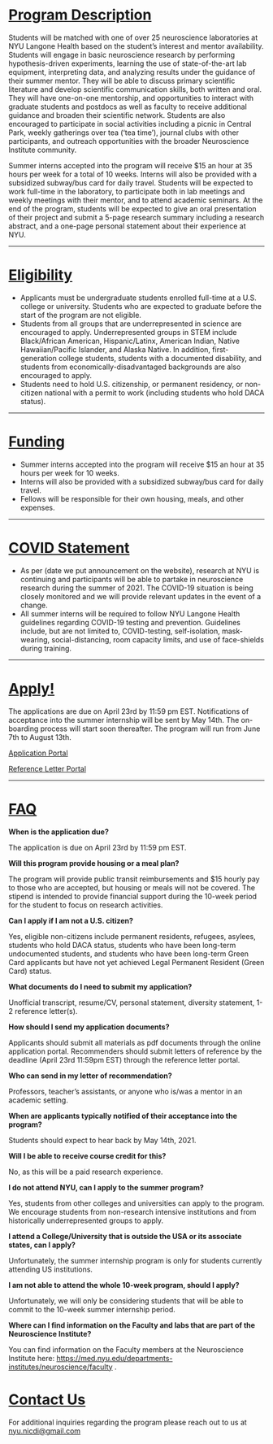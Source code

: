 
# [Program Description](#program-description)

Students will be matched with one of over 25 neuroscience laboratories at NYU Langone Health based on the student’s interest and mentor availability. Students will engage in basic neuroscience research by  performing hypothesis-driven experiments, learning the use of state-of-the-art lab equipment, interpreting data, and analyzing results under the guidance of their summer mentor. They will be able to discuss primary scientific literature and develop scientific communication skills, both written and oral. They will have one-on-one mentorship, and opportunities to interact with graduate students and postdocs as well as faculty to receive additional guidance and broaden their scientific network. Students are also encouraged to participate in social activities including a picnic in Central Park, weekly gatherings over tea (‘tea time’), journal clubs with other participants, and outreach opportunities with the broader Neuroscience Institute community. 

Summer interns accepted into the program will receive $15 an hour at 35 hours per week for a total of 10 weeks. Interns will also be provided with a subsidized subway/bus card for daily travel. Students will be expected to work full-time in the laboratory, to participate both in lab meetings and weekly meetings with their mentor, and to attend academic seminars. At the end of the program, students will be expected to give an oral presentation of their project and submit a 5-page research summary including a research abstract, and a one-page personal statement about their experience at NYU. 

* * *

# [Eligibility](#eligibility)

- Applicants must be undergraduate students enrolled full-time at a U.S. college or university. Students who are expected to graduate before the start of the program are not eligible.
- Students from all groups that are underrepresented in science are encouraged to apply. Underrepresented groups in STEM include Black/African American, Hispanic/Latinx, American Indian, Native Hawaiian/Pacific Islander, and Alaska Native. In addition, first-generation college students, students with a documented disability, and students from economically-disadvantaged backgrounds are also encouraged to apply. 
- Students need to hold U.S. citizenship, or permanent residency, or non-citizen national with a permit to work (including students who hold DACA status).

* * *

# [Funding](#funding)

- Summer interns accepted into the program will receive $15 an hour at 35 hours per week for 10 weeks.
- Interns will also be provided with a subsidized subway/bus card for daily travel. 
- Fellows will be responsible for their own housing, meals, and other expenses.

* * *

# [COVID Statement](#covid-statement)

- As per (date we put announcement on the website), research at NYU is continuing and participants will be able to partake in neuroscience research during the summer of 2021. The COVID-19 situation is being closely monitored and we will provide relevant updates in the event of a change.
- All summer interns will be required to follow NYU Langone Health guidelines regarding COVID-19 testing and prevention. Guidelines include, but are not limited to, COVID-testing, self-isolation, mask-wearing, social-distancing, room capacity limits, and use of face-shields during training. 

* * *

# [Apply!](#apply)

The applications are due on April 23rd by 11:59 pm EST. Notifications of acceptance into the summer internship will be sent by May 14th. The on-boarding process will start soon thereafter. The program will run from June 7th to August 13th. 

[Application Portal](https://nyumc.qualtrics.com/jfe/form/SV_cZml4B3qOariMN8)

[Reference Letter Portal](https://nyumc.qualtrics.com/jfe/form/SV_3LdjR0HJjNrPuOW)

* * *

# [FAQ](#faq)

**When is the application due?**

The application is due on April 23rd by 11:59 pm EST. 

**Will this program provide housing or a meal plan?**

The program will provide public transit reimbursements and $15 hourly pay to those who are accepted, but housing or meals will not be covered. The stipend is intended to provide financial support during the 10-week period for the student to focus on research activities.

**Can I apply if I am not a U.S. citizen?**

Yes, eligible non-citizens include permanent residents, refugees, asylees, students who hold DACA status, students who have been long-term undocumented students, and students who have been long-term Green Card applicants but have not yet achieved Legal Permanent Resident (Green Card) status. 

**What documents do I need to submit my application?**

Unofficial transcript, resume/CV, personal statement, diversity statement, 1-2 reference letter(s). 

**How should I send my application documents?**

Applicants should submit all materials as pdf documents through the online application portal. Recommenders should submit letters of reference by the deadline (April 23rd 11:59pm EST) through the reference letter portal.

**Who can send in my letter of recommendation?**

Professors, teacher’s assistants, or anyone who is/was a mentor in an academic setting. 

**When are applicants typically notified of their acceptance into the program?**

Students should expect to hear back by May 14th, 2021.

**Will I be able to receive course credit for this?**

No, as this will be a paid research experience.

**I do not attend NYU, can I apply to the summer program?**

Yes, students from other colleges and universities can apply to the program. We encourage students from non-research intensive institutions and from historically underrepresented groups to apply. 

**I attend a College/University that is outside the USA or its associate states, can I apply?**

Unfortunately, the summer internship program is only for students currently attending US institutions. 

**I am not able to attend the whole 10-week program, should I apply?**

Unfortunately, we will only be considering students that will be able to commit to the 10-week summer internship period.

**Where can I find information on the Faculty and labs that are part of the Neuroscience Institute?**

You can find information on the Faculty members at the Neuroscience Institute here: https://med.nyu.edu/departments-institutes/neuroscience/faculty .

# [Contact Us](#contact)

For additional inquiries regarding the program please reach out to us at nyu.nicdi@gmail.com

